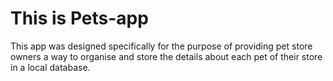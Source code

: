 # This is Pets-app
This app was designed specifically for the purpose of providing pet store owners a way to organise and store the details about each pet of their store in a local database.
